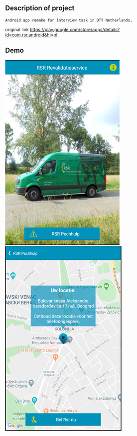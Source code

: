 ## Description of project
	Android app remake for interview task in DTT Netherlands,  
  original link https://play.google.com/store/apps/details?id=com.rsr.android&hl=pl
  
## Demo
![](Images/Untitled.png) 
![](Images/Untitled1.png)
